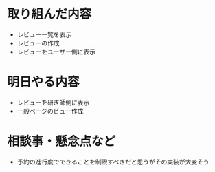 # 取り組んだ内容
* レビュー一覧を表示
* レビューの作成
* レビューをユーザー側に表示

# 明日やる内容
* レビューを研ぎ師側に表示
* 一般ページのビュー作成

# 相談事・懸念点など
* 予約の進行度でできることを制限すべきだと思うがその実装が大変そう
